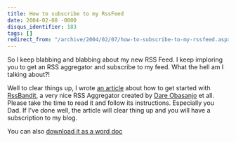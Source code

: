 ```yaml
---
title: How to subscribe to my RssFeed
date: 2004-02-08 -0800
disqus_identifier: 183
tags: []
redirect_from: "/archive/2004/02/07/how-to-subscribe-to-my-rssfeed.aspx/"
---
```


So I keep blabbing and blabbing about my new RSS Feed. I keep imploring
you to get an RSS aggregator and subscribe to my feed. What the hell am
I talking about?!

Well to clear things up, I wrote [an
article](https://haacked.com/articles/182.aspx)
about how to get started with [RssBandit](http://www.rssbandit.org), a
very nice RSS Aggregator created by [Dare
Obasanjo](http://www.25hoursaday.com/weblog/SyndicationService.asmx/GetRss)
et all. Please take the time to read it and follow its instructions.
Especially you Dad. If I've done well, the article will clear thing up
and you will have a subscription to my blog.

You can also [download it as a word
doc](https://haacked.com/GettingStartedWithRssBandit.zip)
